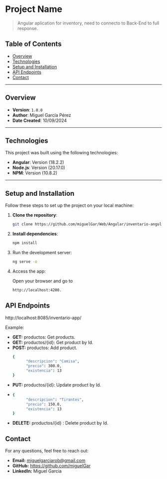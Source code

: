 # Project Name

> Angular aplication for inventory, need to connecto to Back-End to full response.

## Table of Contents

- [Overview](#overview)
- [Technologies](#technologies)
- [Setup and Installation](#setup-and-installation)
- [API Endpoints](#api-endpoints) 
- [Contact](#contact)

---

## Overview

- **Version**: `1.0.0`
- **Author**: Miguel García Pérez
- **Date Created**: 10/09/2024

---

## Technologies

This project was built using the following technologies:

- **Angular**: Version (18.2.2)
- **Node.js**: Version (20.17.0)
- **NPM**: Version (10.8.2)


---

## Setup and Installation

Follow these steps to set up the project on your local machine:

1. **Clone the repository**:

   ```bash
   git clone https://github.com/miguelGar/Web/Angular/inventario-angular

2. **Install dependencies**:
   
    ```bash
   npm install
4. Run the development server:
    ```bash
   ng serve -o
6. Access the app:
   
   Open your browser and go to
   ```bash
   http://localhost:4200.

## API Endpoints

 
http://localhost:8085/inventario-app/

Example:
- **GET:** productos: Get products.
- **GET:** productos/{id}: Get product by Id.
- **POST:** productos: Add product.
  ```bash
  {
        "descripcion": "Camisa",
        "precio": 300.0,
        "existencia": 13
  }
- **PUT:** productos/{id}: Update product by Id.
- ```bash
  {
        "descripcion": "Tirantes",
        "precio": 150.0,
        "existencia": 13
  }
- **DELETE:** productos/{id} : Delete product by Id.

## Contact

For any questions, feel free to reach out:

- **Email:** miguelgarciarob@gmail.com
- **GitHub:** https://github.com/miguelGar
- **LinkedIn:** Miguel Garcia

